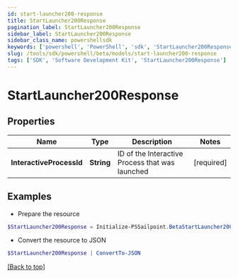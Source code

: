 ```yaml
---
id: start-launcher200-response
title: StartLauncher200Response
pagination_label: StartLauncher200Response
sidebar_label: StartLauncher200Response
sidebar_class_name: powershellsdk
keywords: ['powershell', 'PowerShell', 'sdk', 'StartLauncher200Response'] 
slug: /tools/sdk/powershell/beta/models/start-launcher200-response
tags: ['SDK', 'Software Development Kit', 'StartLauncher200Response']
---
```



# StartLauncher200Response

## Properties

Name | Type | Description | Notes
------------ | ------------- | ------------- | -------------
**InteractiveProcessId** |  **String** | ID of the Interactive Process that was launched | [required]

## Examples

- Prepare the resource
```powershell
$StartLauncher200Response = Initialize-PSSailpoint.BetaStartLauncher200Response  -InteractiveProcessId 5da68cfe-2d60-4b09-858f-0d03acd2f47a
```

- Convert the resource to JSON
```powershell
$StartLauncher200Response | ConvertTo-JSON
```


[[Back to top]](#) 

